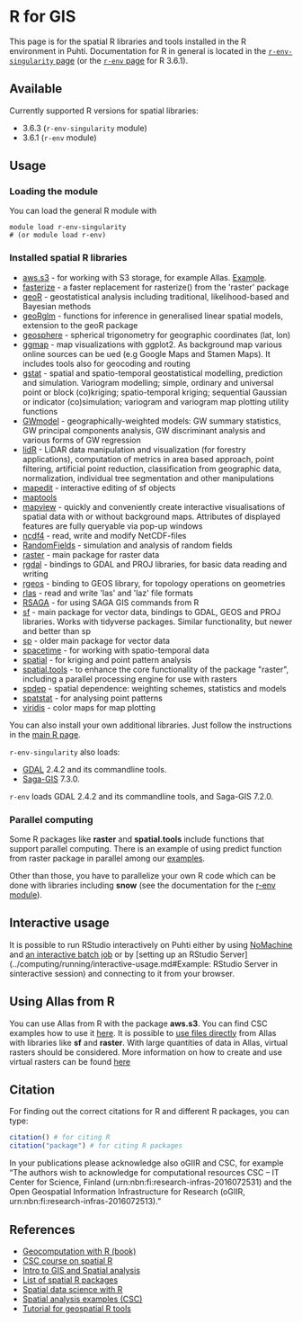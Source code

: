 # R for GIS

This page is for the spatial R libraries and tools installed in the R environment in Puhti. Documentation for R in general is located in the [`r-env-singularity` page](r-env-singularity.md) (or the [`r-env` page](r-env.md) for R 3.6.1).

## Available

Currently supported R versions for spatial libraries:

- 3.6.3 (`r-env-singularity` module)
- 3.6.1 (`r-env` module)

## Usage

### Loading the module

You can load the general R module with

```
module load r-env-singularity
# (or module load r-env)
```

### Installed spatial R libraries

* [aws.s3](https://cran.r-project.org/web/packages/aws.s3/) - for working with S3 storage, for example Allas. [Example](https://github.com/csc-training/geocomputing/blob/master/R/allas/working_with_allas_from_R_S3.R).
* [fasterize](https://cran.r-project.org/web/packages/fasterize/index.html) -  a faster replacement for rasterize() from the 'raster' package 
* [geoR](https://cran.r-project.org/web/packages/geoR/index.html) - geostatistical analysis including traditional, likelihood-based and Bayesian methods
* [geoRglm](https://cran.r-project.org/web/packages/geoRglm/index.html) - functions for inference in generalised linear spatial models, extension to the geoR package
* [geosphere](https://cran.r-project.org/web/packages/geosphere/index.html) - spherical trigonometry for geographic coordinates (lat, lon)
* [ggmap](https://cran.r-project.org/web/packages/ggmap/index.html) - map visualizations with ggplot2. As background map various online sources can be ued (e.g Google Maps and Stamen Maps). It includes tools also for geocoding and routing
* [gstat](https://cran.r-project.org/web/packages/gstat/index.html) - spatial and spatio-temporal geostatistical modelling, prediction and simulation. Variogram modelling; simple, ordinary and universal point or block (co)kriging; spatio-temporal kriging; sequential Gaussian or indicator (co)simulation; variogram and variogram map plotting utility functions
* [GWmodel](https://cran.r-project.org/web/packages/GWmodel/index.html) - geographically-weighted models: GW summary statistics, GW principal components analysis, GW discriminant analysis and various forms of GW regression
* [lidR](https://cran.r-project.org/web/packages/lidR/index.html) - LiDAR data manipulation and visualization (for forestry applications), computation of metrics in area based approach, point filtering, artificial point reduction, classification from geographic data, normalization, individual tree segmentation and other manipulations
* [mapedit](https://cran.r-project.org/web/packages/mapedit/index.html) - interactive editing of sf objects
* [maptools](https://cran.r-project.org/web/packages/maptools/index.html)
* [mapview](https://cran.r-project.org/web/packages/mapview/index.html) - quickly and conveniently create interactive visualisations of spatial data with or without background maps. Attributes of displayed features are fully queryable via pop-up windows
* [ncdf4](https://cran.r-project.org/web/packages/ncdf4/index.html) - read, write and modify NetCDF-files
* [RandomFields](https://cran.r-project.org/web/packages/RandomFields/index.html) - simulation and analysis of random fields
* [raster](https://cran.r-project.org/web/packages/raster/index.html) - main package for raster data
* [rgdal](https://cran.r-project.org/web/packages/rgdal/index.html) - bindings to GDAL and PROJ libraries, for basic data reading and writing
* [rgeos](https://cran.r-project.org/web/packages/rgeos/index.html) - binding to GEOS library, for topology operations on geometries
* [rlas](https://cran.r-project.org/web/packages/rlas/index.html) - read and write 'las' and 'laz' file formats
* [RSAGA](https://cran.r-project.org/web/packages/RSAGA/index.html) - for using SAGA GIS commands from R
* [sf](https://cran.r-project.org/web/packages/sf/index.html) - main package for vector data, bindings to GDAL, GEOS and PROJ libraries. Works with tidyverse packages. Similar functionality, but newer and better than sp
* [sp](https://cran.r-project.org/web/packages/sp/index.html) - older main package for vector data
* [spacetime](https://cran.r-project.org/web/packages/spacetime/index.html) - for working with spatio-temporal data
* [spatial](https://cran.r-project.org/web/packages/spatial/index.html) - for kriging and point pattern analysis
* [spatial.tools](https://cran.r-project.org/web/packages/spatial.tools/index.html) - to enhance the core functionality of the package "raster", including a parallel processing engine for use with rasters
* [spdep](https://cran.r-project.org/web/packages/spdep/index.html) - spatial dependence: weighting schemes, statistics and models
* [spatstat](https://cran.r-project.org/web/packages/spatstat/index.html) - for analysing point patterns
* [viridis](https://cran.r-project.org/web/packages/viridis/index.html) - color maps for map plotting

You can also install your own additional libraries. Just follow the instructions in the [main R page](r-env-singularity.md).

`r-env-singularity` also loads:

* [GDAL](gdal.md) 2.4.2 and its commandline tools.
* [Saga-GIS](saga-gis.md) 7.3.0.

`r-env` loads GDAL 2.4.2 and its commandline tools, and Saga-GIS 7.2.0.

### Parallel computing

Some R packages like __raster__ and __spatial.tools__ include functions that support parallel computing. There is an example of using predict function from raster package in parallel among our [examples](https://github.com/csc-training/geocomputing/tree/master/R/raster_predict). 

Other than those, you have to parallelize your own R code which can be done with libraries including __snow__ (see the documentation for the [r-env module](r-env.md)).

## Interactive usage

It is possible to run RStudio interactively on Puhti either by using [NoMachine](nomachine.md) and [an interactive batch job](rstudio.md) or by [setting up an RStudio Server](../computing/running/interactive-usage.md#Example: RStudio Server in sinteractive session) and connecting to it from your browser.

## Using Allas from R

You can use Allas from R with the package __aws.s3__. You can find CSC examples how to use it [here](https://github.com/csc-training/geocomputing/blob/master/R/allas/working_with_allas_from_R_S3.R). It is possible to [use files directly](gdal.md#using-files-directly-from-allas) from Allas with libraries like __sf__ and __raster__. With large quantities of data in Allas, virtual rasters should be considered. More information on how to create and use virtual rasters can be found [here](https://research.csc.fi/virtual_rasters)

## Citation

For finding out the correct citations for R and different R packages, you can type:

```r
citation() # for citing R
citation("package") # for citing R packages
```

In your publications please acknowledge also oGIIR and CSC, for example “The authors wish to acknowledge for computational resources CSC – IT Center for Science, Finland (urn:nbn:fi:research-infras-2016072531) and the Open Geospatial Information Infrastructure for Research (oGIIR, urn:nbn:fi:research-infras-2016072513).”

## References

* [Geocomputation with R (book)](https://geocompr.robinlovelace.net/)
* [CSC course on spatial R](https://www.csc.fi/web/training/-/spatial-data-analysis-with-1)
* [Intro to GIS and Spatial analysis](https://mgimond.github.io/Spatial/index.html)
* [List of spatial R packages](https://cran.r-project.org/web/views/Spatial.html)
* [Spatial data science with R](https://rspatial.org/index.html)
* [Spatial analysis examples (CSC)](https://github.com/csc-training/geocomputing/tree/master/R)
* [Tutorial for geospatial R tools](https://datacarpentry.org/r-raster-vector-geospatial/)
